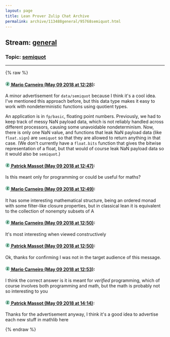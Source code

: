 ```yaml
---
layout: page
title: Lean Prover Zulip Chat Archive 
permalink: archive/113488general/95768semiquot.html
---
```


## Stream: [general](index.html)
### Topic: [semiquot](95768semiquot.html)

---


{% raw %}
#### [![Click to go to Zulip](../../assets/img/zulip2.png) Mario Carneiro (May 09 2018 at 12:28)](https://leanprover.zulipchat.com/#narrow/stream/113488-general/topic/semiquot/near/126308546):
A minor advertisement for `data/semiquot` because I think it's a cool idea. I've mentioned this approach before, but this data type makes it easy to work with nondeterministic functions using quotient types.

An application is in `fp/basic`, floating point numbers. Previously, we had to keep track of messy NaN payload data, which is not reliably handled across different processors, causing some unavoidable nondeterminism. Now, there is only one NaN value, and functions that leak NaN payload data (like `float.sign`) are `semiquot` so that they are allowed to return anything in that case. (We don't currently have a `float.bits` function that gives the bitwise representation of a float, but that would of course leak NaN payload data so it would also be `semiquot`.)

#### [![Click to go to Zulip](../../assets/img/zulip2.png) Patrick Massot (May 09 2018 at 12:47)](https://leanprover.zulipchat.com/#narrow/stream/113488-general/topic/semiquot/near/126309020):
Is this meant only for programming or could be useful for maths?

#### [![Click to go to Zulip](../../assets/img/zulip2.png) Mario Carneiro (May 09 2018 at 12:49)](https://leanprover.zulipchat.com/#narrow/stream/113488-general/topic/semiquot/near/126309082):
It has some interesting mathematical structure, being an ordered monad with some filter-like closure properties, but in classical lean it is equivalent to the collection of nonempty subsets of A

#### [![Click to go to Zulip](../../assets/img/zulip2.png) Mario Carneiro (May 09 2018 at 12:50)](https://leanprover.zulipchat.com/#narrow/stream/113488-general/topic/semiquot/near/126309145):
It's most interesting when viewed constructively

#### [![Click to go to Zulip](../../assets/img/zulip2.png) Patrick Massot (May 09 2018 at 12:50)](https://leanprover.zulipchat.com/#narrow/stream/113488-general/topic/semiquot/near/126309153):
Ok, thanks for confirming I was not in the target audience of this message.

#### [![Click to go to Zulip](../../assets/img/zulip2.png) Mario Carneiro (May 09 2018 at 12:53)](https://leanprover.zulipchat.com/#narrow/stream/113488-general/topic/semiquot/near/126309234):
I think the correct answer is it is meant for *verified* programming, which of course involves both programming and math, but the math is probably not so interesting to you

#### [![Click to go to Zulip](../../assets/img/zulip2.png) Patrick Massot (May 09 2018 at 14:14)](https://leanprover.zulipchat.com/#narrow/stream/113488-general/topic/semiquot/near/126311762):
Thanks for the advertisement anyway, I think it's a good idea to advertise each new stuff in mathlib here


{% endraw %}
